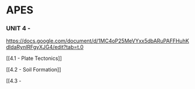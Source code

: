# APES

### UNIT 4 -

<https://docs.google.com/document/d/1MC4oP25MeVYxx5dbARuPAFFHuhKdIdaRynlRFgyXJG4/edit?tab=t.0>

[[4.1 - Plate Tectonics]]

[[4.2 - Soil Formation]]

\[\[4.3 -